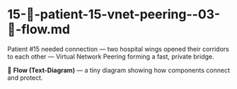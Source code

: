 # 15-🌉-patient-15-vnet-peering--03-🔄-flow.md

Patient #15 needed connection — two hospital wings opened their corridors to each other — Virtual Network Peering forming a fast, private bridge.

🔄 **Flow (Text-Diagram)** — a tiny diagram showing how components connect and protect.
